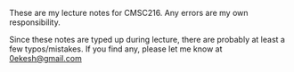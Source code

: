 These are my lecture notes for CMSC216. Any errors are my own responsibility.

Since these notes are typed up during lecture, there are probably at least a few typos/mistakes. If you find any, please let me know at 0ekesh@gmail.com